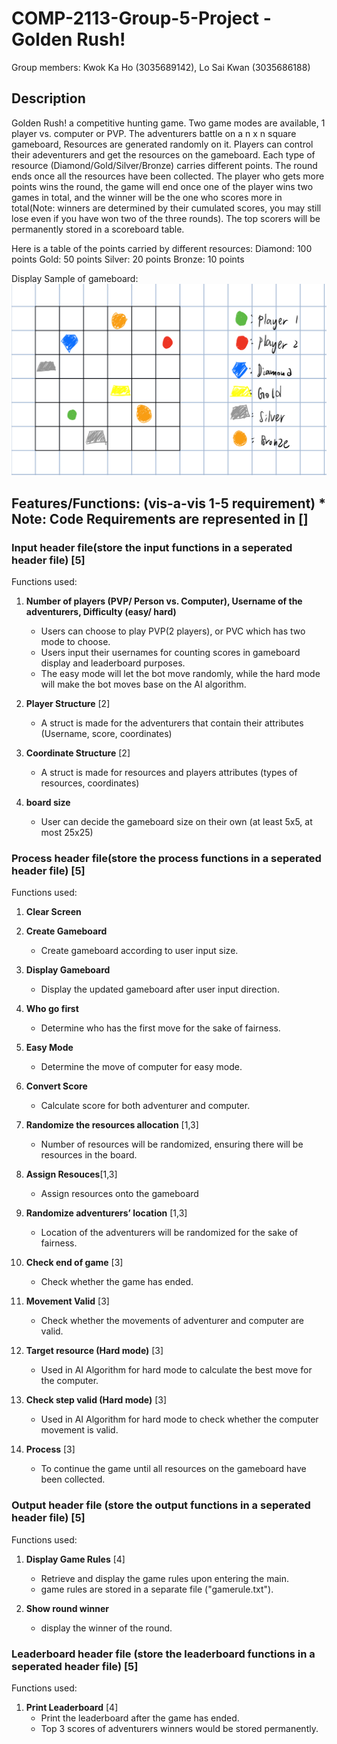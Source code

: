 # COMP-2113-Group-5-Project -Golden Rush!

Group members: Kwok Ka Ho (3035689142), Lo Sai Kwan (3035686188)

## Description
Golden Rush! a competitive hunting game. Two game modes are available, 1 player vs. computer or PVP. The adventurers battle on a n x n square gameboard, Resources are generated randomly on it. Players can control their adeventurers and get the resources on the gameboard. Each type of resource (Diamond/Gold/Silver/Bronze) carries different points. The round ends once all the resources have been collected. The player who gets more points wins the round, the game will end once one of the player wins two games in total, and the winner will be the one who scores more in total(Note: winners are determined by their cumulated scores, you may still lose even if you have won two of the three rounds). The top scorers will be permanently stored in a scoreboard table.

Here is a table of the points carried by different resources:
Diamond: 100 points
Gold: 50 points
Silver: 20 points
Bronze: 10 points

Display Sample of gameboard:
![image](Display_view.png)

## Features/Functions: (vis-a-vis 1-5 requirement) * Note: Code Requirements are represented in []

### Input header file(store the input functions in a seperated header file) [5]
   Functions used:
1) **Number of players (PVP/ Person vs. Computer), Username of the adventurers, Difficulty (easy/ hard)** 
     - Users can choose to play PVP(2 players), or PVC which has two mode to choose. 
     - Users input their usernames for counting scores in gameboard display and leaderboard purposes.
     - The easy mode will let the bot move randomly, while the hard mode will make the bot moves base on the AI algorithm.

2) **Player Structure** [2]
     - A struct is made for the adventurers that contain their attributes (Username, score, coordinates)
     
3) **Coordinate Structure** [2]
     - A struct is made for resources and players attributes (types of resources, coordinates)
     
4) **board size** 
     - User can decide the gameboard size on their own (at least 5x5, at most 25x25)

### Process header file(store the process functions in a seperated header file) [5]
   Functions used:
1) **Clear Screen**

2) **Create Gameboard**
     - Create gameboard according to user input size. 
     
3) **Display Gameboard**
     - Display the updated gameboard after user input direction.
     
4) **Who go first**
     - Determine who has the first move for the sake of fairness.
     
5) **Easy Mode**
     - Determine the move of computer for easy mode.
     
6) **Convert Score**
     - Calculate score for both adventurer and computer.
     
7) **Randomize the resources allocation** [1,3]
     - Number of resources will be randomized, ensuring there will be resources in the board.
     
8) **Assign Resouces**[1,3]
     - Assign resources onto the gameboard
     
9) **Randomize adventurers’ location** [1,3]
     - Location of the adventurers will be randomized for the sake of fairness.

10) **Check end of game** [3]
     - Check whether the game has ended.

11) **Movement Valid** [3]
     - Check whether the movements of adventurer and computer are valid.
     
12) **Target resource (Hard mode)** [3]
     - Used in AI Algorithm for hard mode to calculate the best move for the computer.
     
14) **Check step valid (Hard mode)** [3]
     - Used in AI Algorithm for hard mode to check whether the computer movement is valid.
     
15) **Process** [3]
     - To continue the game until all resources on the gameboard have been collected.
     
### Output header file (store the output functions in a seperated header file) [5]
   Functions used:
1) **Display Game Rules** [4]
     - Retrieve and display the game rules upon entering the main.
     - game rules are stored in a separate file ("gamerule.txt").

2) **Show round winner**
     - display the winner of the round.

### Leaderboard header file (store the leaderboard functions in a seperated header file) [5]
   Functions used:
1) **Print Leaderboard** [4]
     - Print the leaderboard after the game has ended.
     - Top 3 scores of adventurers winners would be stored permanently.   
    
